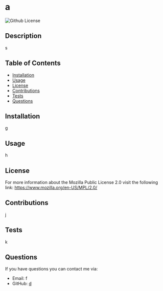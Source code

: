 # a
![Github License](https://img.shields.io/badge/license-Mozilla%20Public%20License%202.0-success)

## Description
s

## Table of Contents
* [Installation](#installation)
* [Usage](#usage)
* [License](#license)
* [Contributions](#contributions)
* [Tests](#tests)
* [Questions](#questions)


## Installation
g

## Usage
h

## License
For more information about the Mozilla Public License 2.0 visit the following link: https://www.mozilla.org/en-US/MPL/2.0/

## Contributions
j

## Tests
k

## Questions
If you have questions you can contact me via:
* Email: f
* GitHub: [d](https://github.com/d) 




